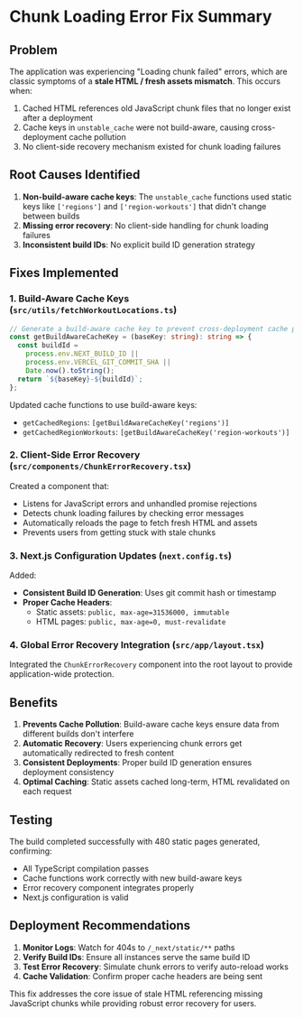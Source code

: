 # Chunk Loading Error Fix Summary

## Problem

The application was experiencing "Loading chunk failed" errors, which are classic symptoms of a **stale HTML / fresh assets mismatch**. This occurs when:

1. Cached HTML references old JavaScript chunk files that no longer exist after a deployment
2. Cache keys in `unstable_cache` were not build-aware, causing cross-deployment cache pollution
3. No client-side recovery mechanism existed for chunk loading failures

## Root Causes Identified

1. **Non-build-aware cache keys**: The `unstable_cache` functions used static keys like `['regions']` and `['region-workouts']` that didn't change between builds
2. **Missing error recovery**: No client-side handling for chunk loading failures
3. **Inconsistent build IDs**: No explicit build ID generation strategy

## Fixes Implemented

### 1. Build-Aware Cache Keys (`src/utils/fetchWorkoutLocations.ts`)

```typescript
// Generate a build-aware cache key to prevent cross-deployment cache pollution
const getBuildAwareCacheKey = (baseKey: string): string => {
  const buildId =
    process.env.NEXT_BUILD_ID ||
    process.env.VERCEL_GIT_COMMIT_SHA ||
    Date.now().toString();
  return `${baseKey}-${buildId}`;
};
```

Updated cache functions to use build-aware keys:

- `getCachedRegions`: `[getBuildAwareCacheKey('regions')]`
- `getCachedRegionWorkouts`: `[getBuildAwareCacheKey('region-workouts')]`

### 2. Client-Side Error Recovery (`src/components/ChunkErrorRecovery.tsx`)

Created a component that:

- Listens for JavaScript errors and unhandled promise rejections
- Detects chunk loading failures by checking error messages
- Automatically reloads the page to fetch fresh HTML and assets
- Prevents users from getting stuck with stale chunks

### 3. Next.js Configuration Updates (`next.config.ts`)

Added:

- **Consistent Build ID Generation**: Uses git commit hash or timestamp
- **Proper Cache Headers**:
  - Static assets: `public, max-age=31536000, immutable`
  - HTML pages: `public, max-age=0, must-revalidate`

### 4. Global Error Recovery Integration (`src/app/layout.tsx`)

Integrated the `ChunkErrorRecovery` component into the root layout to provide application-wide protection.

## Benefits

1. **Prevents Cache Pollution**: Build-aware cache keys ensure data from different builds don't interfere
2. **Automatic Recovery**: Users experiencing chunk errors get automatically redirected to fresh content
3. **Consistent Deployments**: Proper build ID generation ensures deployment consistency
4. **Optimal Caching**: Static assets cached long-term, HTML revalidated on each request

## Testing

The build completed successfully with 480 static pages generated, confirming:

- All TypeScript compilation passes
- Cache functions work correctly with new build-aware keys
- Error recovery component integrates properly
- Next.js configuration is valid

## Deployment Recommendations

1. **Monitor Logs**: Watch for 404s to `/_next/static/**` paths
2. **Verify Build IDs**: Ensure all instances serve the same build ID
3. **Test Error Recovery**: Simulate chunk errors to verify auto-reload works
4. **Cache Validation**: Confirm proper cache headers are being sent

This fix addresses the core issue of stale HTML referencing missing JavaScript chunks while providing robust error recovery for users.
